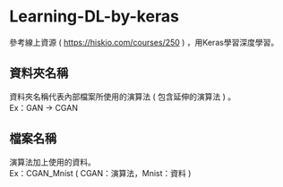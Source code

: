 # Learning-DL-by-keras
參考線上資源 ( <https://hiskio.com/courses/250> ) ，用Keras學習深度學習。  

## 資料夾名稱
資料夾名稱代表內部檔案所使用的演算法 ( 包含延伸的演算法 ) 。   
Ex：GAN -> CGAN

## 檔案名稱
演算法加上使用的資料。   
Ex：CGAN_Mnist ( CGAN：演算法，Mnist：資料 )

